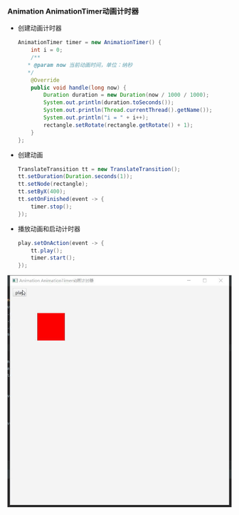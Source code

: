 ### Animation AnimationTimer动画计时器

* 创建动画计时器
  
  ```java
  AnimationTimer timer = new AnimationTimer() {  
      int i = 0;  
      /**  
     * @param now 当前动画时间，单位：纳秒  
     */  
      @Override  
      public void handle(long now) {  
          Duration duration = new Duration(now / 1000 / 1000);  
          System.out.println(duration.toSeconds());  
          System.out.println(Thread.currentThread().getName());  
          System.out.println("i = " + i++);  
          rectangle.setRotate(rectangle.getRotate() + 1);  
      }  
  };
  ```
  
* 创建动画
  
  ```java
  TranslateTransition tt = new TranslateTransition();  
  tt.setDuration(Duration.seconds(1));  
  tt.setNode(rectangle);  
  tt.setByX(400);  
  tt.setOnFinished(event -> {  
      timer.stop();  
  });
  ```
  
* 播放动画和启动计时器
  
  ```java
  play.setOnAction(event -> {  
      tt.play();  
      timer.start();  
  });
  ```
  

![](../assets/VeryCapture_20220620094033.gif)